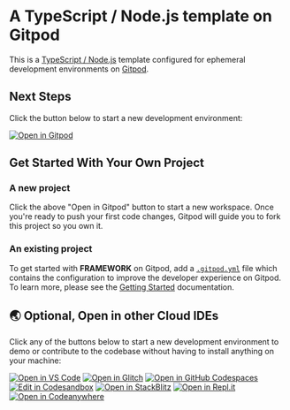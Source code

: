 # A TypeScript / Node.js template on Gitpod

This is a [TypeScript / Node.js](https://github.com/microsoft/TypeScript-Node-Starter) template configured for ephemeral development environments on [Gitpod](https://www.gitpod.io/).

## Next Steps

Click the button below to start a new development environment:

[![Open in Gitpod](https://gitpod.io/button/open-in-gitpod.svg)](https://gitpod.io/#https://github.com/gitpod-io/template-typescript-node)

## Get Started With Your Own Project

### A new project

Click the above "Open in Gitpod" button to start a new workspace. Once you're ready to push your first code changes, Gitpod will guide you to fork this project so you own it.

### An existing project

To get started with **FRAMEWORK** on Gitpod, add a [`.gitpod.yml`](./.gitpod.yml) file which contains the configuration to improve the developer experience on Gitpod. To learn more, please see the [Getting Started](https://www.gitpod.io/docs/getting-started) documentation.

## 🌏  Optional, Open in other Cloud IDEs 

Click any of the buttons below to start a new development environment to demo or contribute to the codebase without having to install anything on your machine:

[![Open in VS Code](https://img.shields.io/badge/Open%20in-VS%20Code-blue?logo=visualstudiocode)](https://vscode.dev/github/gitpod-io/template-typescript-node)
[![Open in Glitch](https://img.shields.io/badge/Open%20in-Glitch-blue?logo=glitch)](https://glitch.com/edit/#!/import/github/gitpod-io/template-typescript-node)
[![Open in GitHub Codespaces](https://github.com/codespaces/badge.svg)](https://codespaces.new/gitpod-io/template-typescript-node)
[![Edit in Codesandbox](https://codesandbox.io/static/img/play-codesandbox.svg)](https://codesandbox.io/s/github/gitpod-io/template-typescript-node)
[![Open in StackBlitz](https://developer.stackblitz.com/img/open_in_stackblitz.svg)](https://stackblitz.com/github/gitpod-io/template-typescript-node)
[![Open in Repl.it](https://replit.com/badge/github/withastro/astro)](https://replit.com/github/gitpod-io/template-typescript-node)
[![Open in Codeanywhere](https://codeanywhere.com/img/open-in-codeanywhere-btn.svg)](https://app.codeanywhere.com/#https://github.com/gitpod-io/template-typescript-node)
